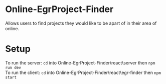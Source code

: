 # Online-EgrProject-Finder
 Allows users to find projects they would like to be apart of in their area of online.

# Setup
To run the server: ```cd``` into Online-EgrProject-Finder\react\server then ```npm run dev```<br />
To run the client: ```cd``` into Online-EgrProject-Finder\react\egr-finder then ```npm start```